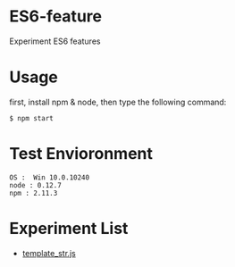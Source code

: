 # ES6-feature
Experiment ES6 features

# Usage
first, install npm & node, then type the following command:
```
$ npm start
```

# Test Envioronment
```
OS :  Win 10.0.10240
node : 0.12.7
npm : 2.11.3
```

# Experiment List
- [template_str.js](./compiled/template_strREADME.md)

